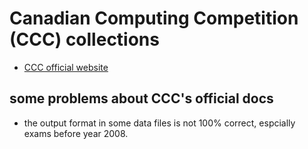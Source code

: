 # Canadian Computing Competition (CCC) collections

* [CCC official website](https://cemc.uwaterloo.ca/contests/past_contests.html#ccc)

## some problems about CCC's official docs

* the output format in some data files is not 100% correct, espcially exams before year 2008.
